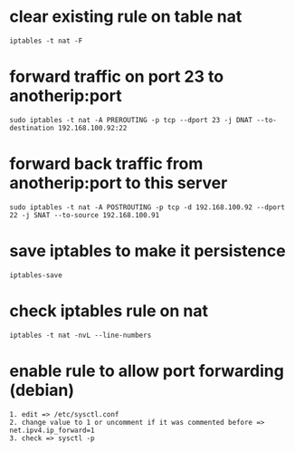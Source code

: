 # clear existing rule on table nat
```
iptables -t nat -F
```

# forward traffic on port 23 to anotherip:port
```
sudo iptables -t nat -A PREROUTING -p tcp --dport 23 -j DNAT --to-destination 192.168.100.92:22
```

# forward back traffic from anotherip:port to this server
```
sudo iptables -t nat -A POSTROUTING -p tcp -d 192.168.100.92 --dport 22 -j SNAT --to-source 192.168.100.91
```

# save iptables to make it persistence
```
iptables-save
```

# check iptables rule on nat
```
iptables -t nat -nvL --line-numbers
```

# enable rule to allow port forwarding (debian)
```
1. edit => /etc/sysctl.conf
2. change value to 1 or uncomment if it was commented before => net.ipv4.ip_forward=1
3. check => sysctl -p
```
